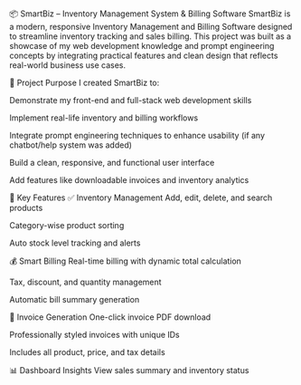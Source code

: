 📦 SmartBiz – Inventory Management System & Billing Software
SmartBiz is a modern, responsive Inventory Management and Billing Software designed to streamline inventory tracking and sales billing. This project was built as a showcase of my web development knowledge and prompt engineering concepts by integrating practical features and clean design that reflects real-world business use cases.

🎯 Project Purpose
I created SmartBiz to:

Demonstrate my front-end and full-stack web development skills

Implement real-life inventory and billing workflows

Integrate prompt engineering techniques to enhance usability (if any chatbot/help system was added)

Build a clean, responsive, and functional user interface

Add features like downloadable invoices and inventory analytics

🚀 Key Features
✅ Inventory Management
Add, edit, delete, and search products

Category-wise product sorting

Auto stock level tracking and alerts

💰 Smart Billing
Real-time billing with dynamic total calculation

Tax, discount, and quantity management

Automatic bill summary generation

🧾 Invoice Generation
One-click invoice PDF download

Professionally styled invoices with unique IDs

Includes all product, price, and tax details

📊 Dashboard Insights 
View sales summary and inventory status



